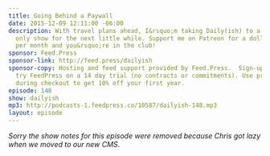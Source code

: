 ```yaml
---
title: Going Behind a Paywall
date: 2015-12-09 12:11:00 -06:00
description: With travel plans ahead, I&rsquo;m taking Daily(ish) to a Patreon supporters
  only show for the next little while. Support me on Patreon for a dollar or more
  per month and you&rsquo;re in the club!
sponsor: Feed.Press
sponsor-link: http://feed.press/dailyish
sponsor-copy: Hosting and feed support provided by Feed.Press.  Sign-up today and
  try FeedPress on a 14 day trial (no contracts or commitments). Use promo code "dailyish"
  during checkout to get 10% off your first year.
episode: 148
show: dailyish
mp3: http://podcasts-1.feedpress.co/10587/dailyish-148.mp3
layout: episode
---
```


<em>Sorry the show notes for this episode were removed because Chris got lazy when we moved to our new CMS</em>.
